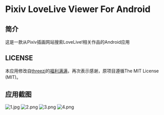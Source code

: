 # Pixiv LoveLive Viewer For Android

## 简介
这是一款从Pixiv插画网站搜索LoveLive!相关作品的Android应用

## LICENSE
本应用修改自[threezj](https://github.com/threezj)的[福利满满](https://github.com/threezj/FuLiApp)，再次表示感谢，原项目遵循The MIT License (MIT)。

## 应用截图
![1.jpg](https://kotori.love/usr/uploads/2016/02/1070665742.jpg)
![2.png](https://kotori.love/usr/uploads/2016/02/484416017.png)
![3.png](https://kotori.love/usr/uploads/2016/02/3453674027.png)
![4.png](https://kotori.love/usr/uploads/2016/02/2311639059.png)